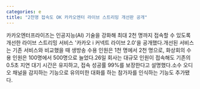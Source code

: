 ```yaml
---
categories: e
title: "2천명 접속도 OK 카카오엔터 라이브 스트리밍 개선판 공개"
---
```

카카오엔터프라이즈는 인공지능(AI) 기술을 강화해 최대 2천 명까지 접속할 수 있도록 개선한 라이브 스트리밍 서비스 &#39;카카오 i 커넥트 라이브 2.0&#39;을 공개했다.개선된 서비스는 기존 서비스와 비교했을 때 생방송 수용 인원은 1천 명에서 2천 명으로, 화상회의 수용 인원은 100명에서 500명으로 늘었다.26일 회사는 대규모 인원이 접속해도 기존의 0.5초 지연 대기 시간은 유지하고, 접속 성공률 99%를 보장한다고 설명했다.소수 오디오 채널을 감지하는 기능으로 유의미한 대화를 하는 참가자를 인식하는 기능도 추가됐다.